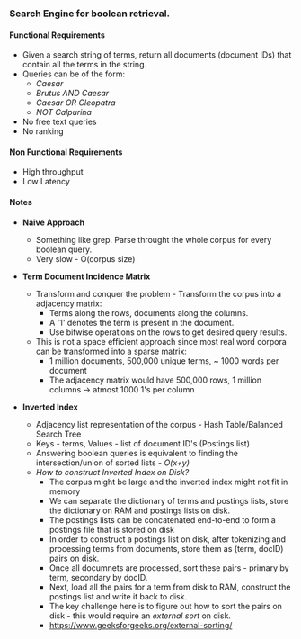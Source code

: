 ### Search Engine for boolean retrieval.

#### Functional Requirements
- Given a search string of terms, return all documents (document IDs) that contain all the terms in the string.
- Queries can be of the form:
  - *Caesar*
  - *Brutus AND Caesar*
  - *Caesar OR Cleopatra*
  - *NOT Calpurina*
- No free text queries
- No ranking

#### Non Functional Requirements
- High throughput
- Low Latency

#### Notes
- **Naive Approach**
  - Something like grep. Parse throught the whole corpus for every boolean query.
  - Very slow - O(corpus size)

- **Term Document Incidence Matrix**
  - Transform and conquer the problem - Transform the corpus into a adjacency matrix:
    - Terms along the rows, documents along the columns.
    - A '1' denotes the term is present in the document.
    - Use bitwise operations on the rows to get desired query results.
  - This is not a space efficient approach since most real word corpora can be transformed into a sparse matrix:
    - 1 million documents, 500,000 unique terms, ~ 1000 words per document
    - The adjacency matrix would have 500,000 rows, 1 million columns -> atmost 1000 1's per column

- **Inverted Index**
  - Adjacency list representation of the corpus - Hash Table/Balanced Search Tree
  - Keys - terms, Values - list of document ID's (Postings list)
  - Answering boolean queries is equivalent to finding the intersection/union of sorted lists - *O(x+y)*
  - *How to construct Inverted Index on Disk?*
    - The corpus might be large and the inverted index might not fit in memory
    - We can separate the dictionary of terms and postings lists, store the dictionary on RAM and postings lists on disk.
    - The postings lists can be concatenated end-to-end to form a postings file that is stored on disk
    - In order to construct a postings list on disk, after tokenizing and processing terms from documents, store them as (term, docID) pairs on disk.
    - Once all documnets are processed, sort these pairs - primary by term, secondary by docID.
    - Next, load all the pairs for a term from disk to RAM, construct the postings list and write it back to disk.
    - The key challenge here is to figure out how to sort the pairs on disk - this would require an *external sort* on disk. 
    - https://www.geeksforgeeks.org/external-sorting/

